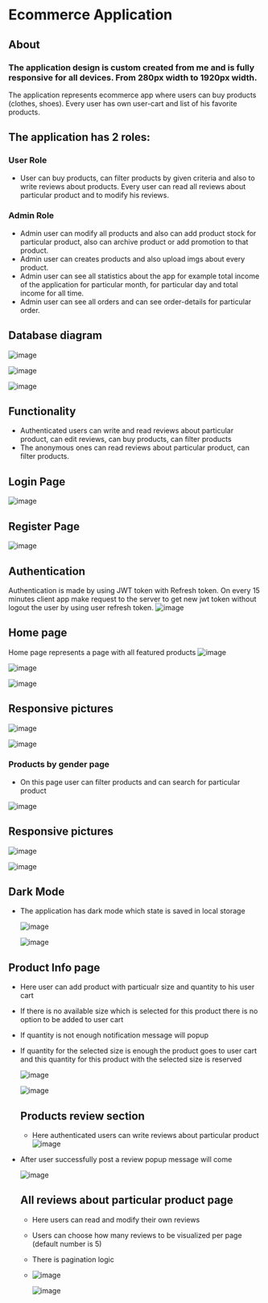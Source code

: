 # Ecommerce Application
## About
### The application design is custom created from me and is fully responsive for all devices. From 280px width to 1920px width.
The application represents ecommerce app where users can buy products (clothes, shoes). Every user has own user-cart and list of his favorite products.
## The application has 2 roles:
### User Role
- User can buy products, can filter products by given criteria and also to write reviews about products. Every user can read all reviews about particular product and to modify his reviews.
### Admin Role
- Admin user can modify all products and also can add product stock for particular product, also can archive product or add promotion to that product.
- Admin user can creates products and also upload imgs about every product.
- Admin user can see all statistics about the app for example total income of the application for particular month, for particular day and total income for all time.
- Admin user can see all orders and can see order-details for particular order.

## Database diagram
![image](https://github.com/RosenYordanov2003/EcommerceApp/assets/107473016/b929e603-3b87-481c-9d55-e6c026cc815e)

![image](https://github.com/RosenYordanov2003/EcommerceApp/assets/107473016/7fb0281a-3912-4c64-801f-d11d2ab52492)

![image](https://github.com/RosenYordanov2003/EcommerceApp/assets/107473016/a76e5055-9e74-476a-9384-a25a6271c903)

## Functionality
- Authenticated users can write and read reviews about particular product, can edit reviews, can buy products, can filter products
- The anonymous ones can read reviews about particular product, can filter products. 
## Login Page
![image](https://github.com/RosenYordanov2003/EcommerceApp/assets/107473016/8a890a9c-78ba-4749-b35c-155c1c77de65)
## Register Page
![image](https://github.com/RosenYordanov2003/EcommerceApp/assets/107473016/1a213cf3-a01b-4f65-a239-b199c0dc7ee4)
## Authentication
Authentication is made by using JWT token with Refresh token. On every 15 minutes client app make request to the server to get new jwt token without logout the user by using user refresh token.
![image](https://github.com/RosenYordanov2003/EcommerceApp/assets/107473016/636b2cbb-c66f-4401-a034-ae15e7ee0aa8)
## Home page
Home page represents a page with all featured products
![image](https://github.com/RosenYordanov2003/EcommerceApp/assets/107473016/8b6f2534-5fad-46cd-b744-28b4a8b6ea4b)

![image](https://github.com/RosenYordanov2003/EcommerceApp/assets/107473016/c21fd726-bdc8-4d62-9b02-e501e19363c6)

![image](https://github.com/RosenYordanov2003/EcommerceApp/assets/107473016/156a1a8e-c790-41a2-a5ec-570b7c80851b)

## Responsive pictures
![image](https://github.com/RosenYordanov2003/EcommerceApp/assets/107473016/9a9f485f-c947-46c4-84cd-f43a0ae5716f)

![image](https://github.com/RosenYordanov2003/EcommerceApp/assets/107473016/52884b48-22c1-47b2-92ac-9ca7e9546f1d)

### Products by gender page
- On this page user can filter products and can search for particular product
  
![image](https://github.com/RosenYordanov2003/EcommerceApp/assets/107473016/9c3ad309-2c53-412f-bfdd-6c61439e64a7)
## Responsive pictures
![image](https://github.com/RosenYordanov2003/EcommerceApp/assets/107473016/7d3448b9-7693-4725-87dc-3e2ed65d618b)

![image](https://github.com/RosenYordanov2003/EcommerceApp/assets/107473016/daadcc87-ff6d-4246-9aa5-c35226f404cc)

## Dark Mode
- The application has dark mode which state is saved in local storage
  
  ![image](https://github.com/RosenYordanov2003/EcommerceApp/assets/107473016/879a543f-d936-40eb-bc46-23dbbbb40d64)
  
  ![image](https://github.com/RosenYordanov2003/EcommerceApp/assets/107473016/466f2856-f7e1-4a65-99c4-f6be0f19e077)

## Product Info page
- Here user can add product with particualr size and quantity to his user cart
- If there is no available size which is selected for this product there is no option to be added to user cart
- If quantity is not enough notification message will popup
- If quantity for the selected size is enough the product goes to user cart and this quantity for this product with the selected size is reserved

  ![image](https://github.com/RosenYordanov2003/EcommerceApp/assets/107473016/ac3604b6-249a-4bc0-ab98-0ac8a306ed5f)

  ![image](https://github.com/RosenYordanov2003/EcommerceApp/assets/107473016/e416466f-f99f-40fe-941f-842862bf02e4)

  ## Products review section
  - Here authenticated users can write reviews about particular product
  ![image](https://github.com/RosenYordanov2003/EcommerceApp/assets/107473016/96039e0b-9bf5-455c-bc18-decc0304fc04)
 - After user successfully post a review popup message will come
   
   ![image](https://github.com/RosenYordanov2003/EcommerceApp/assets/107473016/58c6421d-eaf7-4f8f-a3b1-0e3dfc83ab3f)

   ## All reviews about particular product page
   - Here users can read and modify their own reviews
   - Users can choose how many reviews to be visualized per page (default number is 5)
   - There is pagination logic
   - 
     ![image](https://github.com/RosenYordanov2003/EcommerceApp/assets/107473016/4f938813-220b-4837-b8db-4bfda5ce52f7)
     
     ![image](https://github.com/RosenYordanov2003/EcommerceApp/assets/107473016/abfdd065-7518-42fe-9091-71dd5169291b)



















